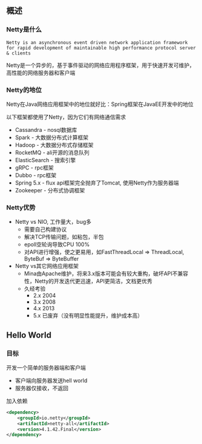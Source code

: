 ## 概述

### Netty是什么

```
Netty is an asynchronous event driven network application framework for rapid development of maintainable high performance protocol server & clients
```

Netty是一个异步的，基于事件驱动的网络应用程序框架，用于快速开发可维护，高性能的网络服务器和客户端

### Netty的地位

Netty在Java网络应用框架中的地位就好比：Spring框架在JavaEE开发中的地位

以下框架都使用了Netty，因为它们有网络通信需求

- Cassandra - nosql数据库
- Spark - 大数据分布式计算框架
- Hadoop - 大数据分布式存储框架
- RocketMQ - ali开源的消息队列
- ElasticSearch - 搜索引擎
- gRPC - rpc框架
- Dubbo - rpc框架
- Spring 5.x - flux api框架完全抛弃了Tomcat, 使用Netty作为服务器端
- Zookeeper - 分布式协调框架

### Netty优势

- Netty vs NIO, 工作量大，bug多
  - 需要自己构建协议
  - 解决TCP传输问题，如粘包，半包
  - epoll空轮询导致CPU 100%
  - 对API进行增强，使之更易用，如FastThreadLocal => ThreadLocal, ByteBuf => ByteBuffer
- Netty vs其它网络应用框架
  - Mina由Apache维护，将来3.x版本可能会有较大重构，破坏API不兼容性，Netty的开发迭代更迅速，API更简洁，文档更优秀
  - 久经考验
    - 2.x 2004
    - 3.x 2008
    - 4.x 2013
    - 5.x 已废弃（没有明显性能提升，维护成本高）

## Hello World

### 目标

开发一个简单的服务器端和客户端

- 客户端向服务器发送hell world
- 服务器仅接收，不返回

加入依赖

```xml
<dependency>
    <groupId>io.netty</groupId>
    <artifactId>netty-all</artifactId>
    <version>4.1.42.Final</version>
</dependency>
```

